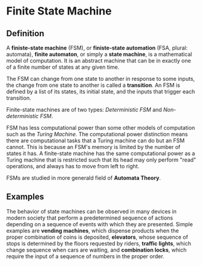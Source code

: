 # Finite State Machine

## Definition

A __finiste-state machine__ (FSM), or __finiste-state automation__ (FSA, plural: automata), __finite automaton__, or simply a __state machine__, is a mathematical model of computation. It is an abstract machine that can be in exactly one of a finite number of states at any given time.

The FSM can change from one state to another in response to some inputs, the change from one state to another is called a __transition__. An FSM is defined by a list of its states, its initial state, and the inputs that trigger each transition.

Finite-state machines are of two types: _Deterministic FSM_ and _Non-deterministic FSM_.

FSM has less computational power than some other models of computation such as the _Turing Machine_. The computational power distinction means there are computational tasks that a Turing machine can do but an FSM cannot. This is because an FSM's memory is limited by the number of states it has. A finite-state machine has the same computational power as a Turing machine that is restricted such that its head may only perform "read" operations, and always has to move from left to right.

FSMs are studied in more generald field of __Automata Theory__.

## Examples

The behavior of state machines can be observed in many devices in modern society that perform a predetermined sequence of actions depending on a sequence of events with which they are presented. Simple examples are __vending machines__, which dispense products when the proper combination of coins is deposited, __elevators__, whose sequence of stops is determined by the floors requested by riders, __traffic lights__, which change sequence when cars are waiting, and __combination locks__, which require the input of a sequence of numbers in the proper order.
